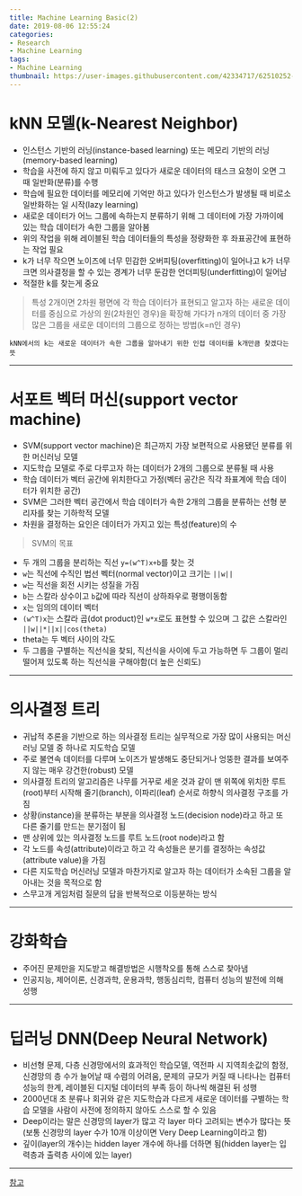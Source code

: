 ```yaml
---
title: Machine Learning Basic(2)
date: 2019-08-06 12:55:24
categories:
- Research
- Machine Learning
tags:
- Machine Learning
thumbnail: https://user-images.githubusercontent.com/42334717/62510252-48804500-b849-11e9-938f-07b4d97bb00d.png
---
```

# kNN 모델(k-Nearest Neighbor)

+ 인스턴스 기반의 러닝(instance-based learning) 또는 메모리 기반의 러닝(memory-based learning)
+ 학습을 사전에 하지 않고 미뤄두고 있다가 새로운 데이터의 태스크 요청이 오면 그때 일반화(분류)를 수행
+ 학습에 필요한 데이터를 메모리에 기억만 하고 있다가 인스턴스가 발생될 때 비로소 일반화하는 일 시작(lazy learning)
+ 새로운 데이터가 어느 그룹에 속하는지 분류하기 위해 그 데이터에 가장 가까이에 있는 학습 데이터가 속한 그룹을 알아봄
+ 위의 작업을 위해 레이블된 학습 데이터들의 특성을 정량화한 후 좌표공간에 표현하는 작업 필요
+ k가 너무 작으면 노이즈에 너무 민감한 오버피팅(overfitting)이 일어나고 k가 너무크면 의사결정을 할 수 있는 경계가 너무 둔감한 언더피팅(underfitting)이 일어남
+ 적절한 k를 찾는게 중요

<!-- more -->
> 특성 2개이면 2차원 평면에 각 학습 데이터가 표현되고 알고자 하는 새로운 데이터를 중심으로 가상의 원(2차원인 경우)을 확장해 가다가 n개의 데이터 중 가장 많은 그룹을 새로운 데이터의 그룹으로 정하는 방법(k=n인 경우)

`kNN에서의 k는 새로운 데이터가 속한 그룹을 알아내기 위한 인접 데이터를 k개만큼 찾겠다는 뜻`
***
# 서포트 벡터 머신(support vector machine)

+ SVM(support vector machine)은 최근까지 가장 보편적으로 사용됐던 분류를 위한 머신러닝 모델
+ 지도학습 모델로 주로 다루고자 하는 데이터가 2개의 그룹으로 분류될 때 사용
+ 학습 데이터가 벡터 공간에 위치한다고 가정(벡터 공간은 직각 좌표계에 학습 데이터가 위치한 공간)
+ SVM은 그러한 벡터 공간에서 학습 데이터가 속한 2개의 그룹을 분류하는 선형 분리자를 찾는 기하학적 모델
+ 차원을 결정하는 요인은 데이터가 가지고 있는 특성(feature)의 수

> SVM의 목표

+ 두 개의 그룹을 분리하는 직선 `y=(w^T)x+b`를 찾는 것
+ `w`는 직선에 수직인 법선 벡터(normal vector)이고 크기는 `||w||`
+ `w`는 직선을 회전 시키는 성질을 가짐
+ `b`는 스칼라 상수이고 `b`값에 따라 직선이 상하좌우로 평행이동함
+ `x`는 임의의 데이터 벡터
+ `(w^T)x`는 스칼라 곱(dot product)인 `w*x`로도 표현할 수 있으며 그 값은 스칼라인 `||w||*||x||cos(theta)`
+ theta는 두 벡터 사이의 각도
+ 두 그룹을 구별하는 직선식을 찾되, 직선식을 사이에 두고 가능하면 두 그룹이 멀리 떨어져 있도록 하는 직선식을 구해야함(더 높은 신뢰도)
***
# 의사결정 트리

+ 귀납적 추론을 기반으로 하는 의사결정 트리는 실무적으로 가장 많이 사용되는 머신러닝 모델 중 하나로 지도학습 모델
+ 주로 불연속 데이터를 다루며 노이즈가 발생해도 중단되거나 엉뚱한 결과를 보여주지 않는 매우 강건한(robust) 모델
+ 의사결정 트리의 알고리즘은 나무를 거꾸로 세운 것과 같이 맨 위쪽에 위치한 루트(root)부터 시작해 줄기(branch), 이파리(leaf) 순서로 하향식 의사결정 구조를 가짐
+ 상황(instance)을 분류하는 부분을 의사결정 노드(decision node)라고 하고 또 다른 줄기를 만드는 분기점이 됨
+ 맨 상위에 있는 의사결정 노드를 루트 노드(root node)라고 함
+ 각 노드를 속성(attribute)이라고 하고 각 속성들은 분기를 결정하는 속성값(attribute value)을 가짐
+ 다른 지도학습 머신러닝 모델과 마찬가지로 알고자 하는 데이터가 소속된 그룹을 알아내는 것을 목적으로 함
+ 스무고개 게임처럼 질문의 답을 반복적으로 이등분하는 방식
***
# 강화학습

+ 주어진 문제만을 지도받고 해결방법은 시행착오를 통해 스스로 찾아냄
+ 인공지능, 제어이론, 신경과학, 운용과학, 행동심리학, 컴퓨터 성능의 발전에 의해 성행
***
# 딥러닝 DNN(Deep Neural Network)

+ 비선형 문제, 다층 신경망에서의 효과적인 학습모델, 역전파 시 지역최솟값의 함정, 신경망의 층 수가 늘어날 때 수렴의 어려움, 문제의 규모가 커질 때 나타나는 컴퓨터 성능의 한계, 레이블된 디지털 데이터의 부족 등이 하나씩 해결된 뒤 성행
+ 2000년대 초 분류나 회귀와 같은 지도학습과 다르게 새로운 데이터를 구별하는 학습 모델을 사람이 사전에 정의하지 않아도 스스로 할 수 있음
+ Deep이라는 말은 신경망의 layer가 많고 각 layer 마다 고려되는 변수가 많다는 뜻(보통 신경망의 layer 수가 10개 이상이면 Very Deep Learning이라고 함)
+ 깊이(layer의 개수)는 hidden layer 개수에 하나를 더하면 됨(hidden layer는 입력층과 출력층 사이에 있는 layer)
***
[참고](https://tensorflow.blog/2016/04/28/first-contact-with-tensorflow/)